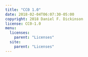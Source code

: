 ```yaml
---
title: "CC0 1.0"
date: 2018-02-04T06:07:30-05:00
copyright: 2018 Daniel F. Dickinson
license: CC0-1.0
menu:
  licenses:
    parent: "Licenses"
  site:
    parent: "Licenses"
---
```

